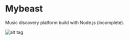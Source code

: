 Mybeast
=======

Music discovery platform build with Node.js (incomplete).

![alt tag](https://pbs.twimg.com/media/A2SRzaCCYAA-U_Z.png:large)
